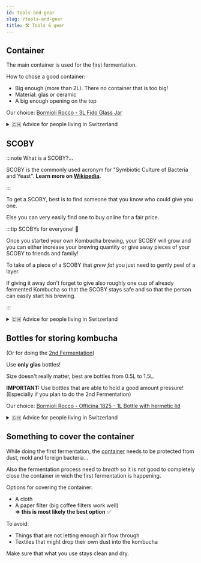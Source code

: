 ```yaml
---
id: tools-and-gear
slug: /tools-and-gear
title: 🛠 Tools & gear
---
```


## Container

The main container is used for the first fermentation.

How to chose a good container:

-   Big enough (more than 2L). There no container that is too big!
-   Material: glas or ceramic
-   A big enough opening on the top

Our choice:
[Bormioli Rocco - 3L Fido Glass Jar](https://www.bormiolirocco.com/en/product/264/jar-101-1-2-oz-fido)

<details><summary>🇨🇭 Advice for people living in Switzerland</summary>

The **Bormioli Rocco - 3L Fido Glass Jar** can easily be found in (big) MIGROS stores.
[Link](https://produkte.migros.ch/bormioli-rocco-einmachglas-fido-703723200000).

</details>

## SCOBY

:::note What is a SCOBY?...

SCOBY is the commonly used acronym for "Symbiotic Culture of Bacteria and Yeast". **Learn more on
[Wikipedia](https://en.wikipedia.org/wiki/SCOBY).**

:::

To get a SCOBY, best is to find someone that you know who could give you one.

Else you can very easily find one to buy online for a fair price.

:::tip SCOBYs for everyone! 🎁

Once you started your own Kombucha brewing, your SCOBY will grow and you can either increase your
brewing quantity or give away pieces of your SCOBY to friends and family!

To take of a piece of a SCOBY that _grew fat_ you just need to gently peel of a layer.

If giving it away don't forget to give also roughly one cup of already fermented Kombucha so that
the SCOBY stays safe and so that the person can easily start his brewing.

:::

<details><summary>🇨🇭 Advice for people living in Switzerland</summary>

Join [this Telegram group](t.me/scobysch) chat to find and share free SCOBYs locally!

![t.me/scobysch QR code](./../static/img/t.me-scobysch.jpeg)

</details>

## Bottles for storing kombucha

(Or for doing the [2nd Fermentation](/2nd-fermentation))

Use **only glas** bottles!

Size doesn't really matter, best are bottles from 0.5L to 1.5L.

**IMPORTANT:** Use bottles that are able to hold a good amount pressure! (Especially if you plan to
do the 2nd Fermentation)

Our choice:
[Bormioli Rocco - Officina 1825 - 1L Bottle with hermetic lid](https://www.bormiolirocco.com/en/product/566/bottle-with-hermetic-lid-37-1-4-oz-officina-1825)

<details><summary>🇨🇭 Advice for people living in Switzerland</summary>

The **Bormioli Rocco - Officina 1825** can easily be found in (big) MIGROS stores.
[Link](https://produkte.migros.ch/bormioli-rocco-flasche-officina).

</details>

## Something to cover the container

While doing the first fermentation, the [container](/tools-and-gear#container) needs to be protected
from dust, mold and foreign bacteria...

Also the fermentation process need to _breath_ so it is not good to completely close the container
in wich the first fermentation is happening.

Options for covering the container:

-   A cloth
-   A paper filter (big coffee filters work well) <br/>**=> this is most likely the best option** ✅

To avoid:

-   Things that are not letting enough air flow through
-   Textiles that might drop their own dust into the kombucha

Make sure that what you use stays clean and dry.
